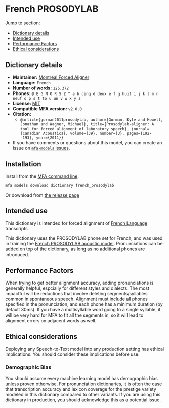 
# French PROSODYLAB

Jump to section:

- [Dictionary details](#dictionary-details)
- [Intended use](#intended-use)
- [Performance Factors](#performance-factors)
- [Ethical considerations](#ethical-considerations)

## Dictionary details

- **Maintainer:** [Montreal Forced Aligner](https://montreal-forced-aligner.readthedocs.io/)
- **Language:** `French`
- **Number of words:** `125,372`
- **Phones:** `@ E G N O R S Z ^ a b cinq d deux e f g huit i j k l m n neuf o p s t to u un v w x y z`
- **License:** [MIT](https://github.com/MontrealCorpusTools/mfa-models/tree/main/dictionary/french/prosodylab/v2.0.0/LICENSE)
- **Compatible MFA version:** `v2.0.0`
- **Citation:**
  - `@article{gorman2011prosodylab, author={Gorman, Kyle and Howell, Jonathan and Wagner, Michael}, title={Prosodylab-aligner: A tool for forced alignment of laboratory speech}, journal={Canadian Acoustics}, volume={39}, number={3}, pages={192--193}, year={2011}}`
- If you have comments or questions about this model, you can create an issue on [`mfa-models` issues](https://github.com/MontrealCorpusTools/mfa-models/issues).

## Installation

Install from the [MFA command line](https://montreal-forced-aligner.readthedocs.io/en/latest/user_guide/models/index.html):

```
mfa models download dictionary french_prosodylab
```

Or download from [the release page](https://github.com/MontrealCorpusTools/mfa-models/releases/tag/dictionary-french_prosodylab-v2.0.0)

## Intended use

This dictionary is intended for forced alignment of [French Language](https://en.wikipedia.org/wiki/French_language) transcripts.

This dictionary uses the PROSODYLAB phone set for French, and was used in training the
[French PROSODYLAB acoustic model](https://github.com/MontrealCorpusTools/mfa-models/blob/main/acoustic/French/PROSODYLAB/v2.0.0/).
Pronunciations can be added on top of the dictionary, as long as no additional phones are introduced.

## Performance Factors

When trying to get better alignment accuracy, adding pronunciations is generally helpful, espcially for different styles and dialects.  The most impactful will be reductions that
involve deleting segments/syllables common in spontaneous speech.  Alignment must include all phones specified in the pronunciation, and each phone has
a minimum duration (by default 30ms). If you have a multisyllable word going to a single syllable, it will be very hard for MFA to fit all the segments in,
so it will lead to alignment errors on adjacent words as well.

## Ethical considerations

Deploying any Speech-to-Text model into any production setting has ethical implications. You should consider these implications before use.

### Demographic Bias

You should assume every machine learning model has demographic bias unless proven otherwise.
For pronunciation dictionaries, it is often the case that transcription accuracy and lexicon coverage for the prestige variety modeled in this dictionary compared to other variants.
If you are using this dictionary in production, you should acknowledge this as a potential issue.
